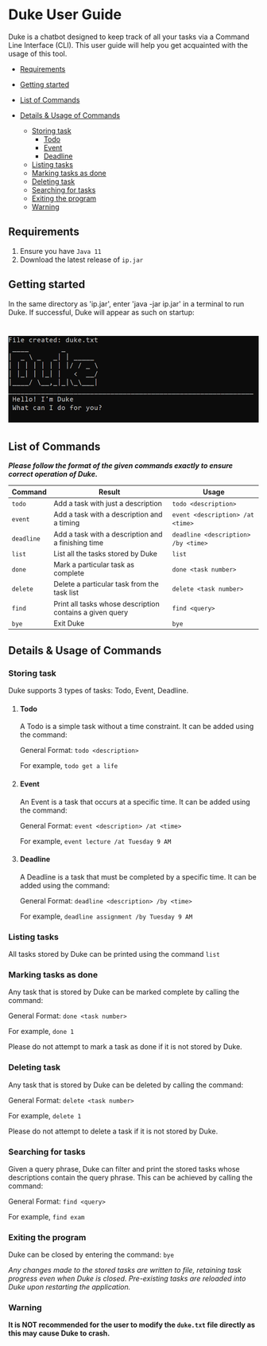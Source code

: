 # Duke User Guide

Duke is a chatbot designed to keep track of all your tasks via a Command Line Interface (CLI). This user guide will help you get acquainted with the usage of this tool.



* [Requirements](#requirements)
* [Getting started](#getting-started)

* [List of Commands](#list-of-commands)
* [Details & Usage of Commands](#details---usage-of-commands)
  + [Storing task](#storing-task)
    - [Todo](#todo)
    - [Event](#event)
    - [Deadline](#deadline)
  + [Listing tasks](#listing-tasks)
  + [Marking tasks as done](#marking-tasks-as-done)
  + [Deleting task](#deleting-task)
  + [Searching for tasks](#searching-for-tasks)
  + [Exiting the program](#exiting-the-program)
  + [Warning](#warning)



## Requirements

1. Ensure you have `Java 11`
2. Download the latest release of `ip.jar`



## Getting started

In the same directory as 'ip.jar', enter 'java -jar ip.jar' in a terminal to run Duke. If successful, Duke will appear as such on startup:

![](welcome.png)
=======



## List of Commands

***Please follow the format of the given commands exactly to ensure correct operation of Duke.*** 

| Command    | Result                                                   | Usage                               |
| ---------- | -------------------------------------------------------- | ----------------------------------- |
| `todo`     | Add a task with just a description                       | `todo <description>`                |
| `event`    | Add a task with a description and a timing               | `event <description> /at <time>`    |
| `deadline` | Add a task with a description and a finishing time       | `deadline <description> /by <time>` |
| `list`     | List all the tasks stored by Duke                        | `list`                              |
| `done`     | Mark a particular task as complete                       | `done <task number>`                |
| `delete`   | Delete a particular task from the task list              | `delete <task number>`              |
| `find`     | Print all tasks whose description contains a given query | `find <query>`                      |
| `bye`      | Exit Duke                                                | `bye`                               |



## Details & Usage of Commands

### Storing task

Duke supports 3 types of tasks: Todo, Event, Deadline. 

1. #### Todo

   A Todo is a simple task without a time constraint. It can be added using the command:

   General Format: `todo <description>` 

   For example,  `todo get a life`

2. #### Event

   An Event is a task that occurs at a specific time. It can be added using the command:

   General Format: `event <description> /at <time>` 

   For example,  `event lecture /at Tuesday 9 AM`

3. #### Deadline

   A Deadline is a task that must be completed by a specific time. It can be added using the command:

   General Format: `deadline <description> /by <time>` 

   For example,  `deadline assignment /by Tuesday 9 AM`



### Listing tasks

All tasks stored by Duke can be printed using the command `list`



### Marking tasks as done

Any task that is stored by Duke can be marked complete by calling the command:

General Format: `done <task number>` 

For example,  `done 1`

Please do not attempt to mark a task as done if it is not stored by Duke.



### Deleting task

Any task that is stored by Duke can be deleted by calling the command:

General Format: `delete <task number>` 

For example,  `delete 1`

Please do not attempt to delete a task if it is not stored by Duke.



### Searching for tasks

Given a query phrase, Duke can filter and print the stored tasks whose descriptions contain the query phrase. This can be achieved by calling the command:

General Format: `find <query>` 

For example,  `find exam`



### Exiting the program 

Duke can be closed by entering the command: `bye`

*Any changes made to the stored tasks are written to file, retaining task progress even when Duke is closed. Pre-existing tasks are reloaded into Duke upon restarting the application.*



### Warning

**It is NOT recommended for the user to modify the `duke.txt` file directly as this may cause Duke to crash.**
